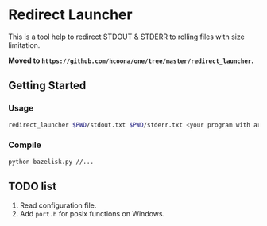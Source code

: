 # Redirect Launcher

This is a tool help to redirect STDOUT & STDERR to rolling files with size limitation.

**Moved to `https://github.com/hcoona/one/tree/master/redirect_launcher`.**

## Getting Started

### Usage

```bash
redirect_launcher $PWD/stdout.txt $PWD/stderr.txt <your program with args>
```

### Compile

```bash
python bazelisk.py //...
```

## TODO list

1. Read configuration file.
1. Add `port.h` for posix functions on Windows.
